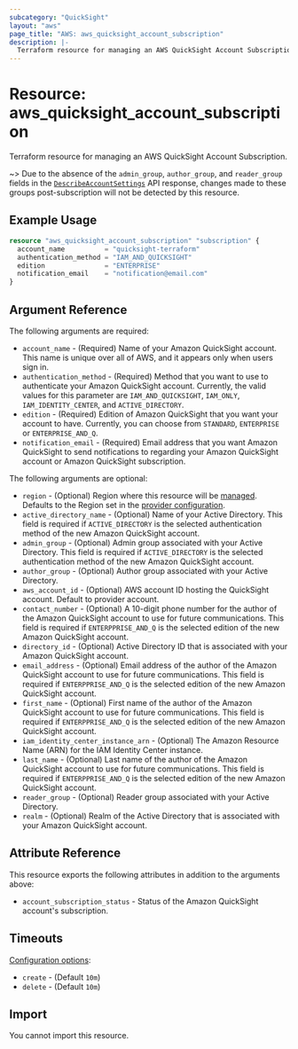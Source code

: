 ```yaml
---
subcategory: "QuickSight"
layout: "aws"
page_title: "AWS: aws_quicksight_account_subscription"
description: |-
  Terraform resource for managing an AWS QuickSight Account Subscription.
---
```


# Resource: aws_quicksight_account_subscription

Terraform resource for managing an AWS QuickSight Account Subscription.

~> Due to the absence of the `admin_group`, `author_group`, and `reader_group` fields in the [`DescribeAccountSettings`](https://docs.aws.amazon.com/quicksight/latest/APIReference/API_DescribeAccountSettings.html) API response, changes made to these groups post-subscription will not be detected by this resource.

## Example Usage

```terraform
resource "aws_quicksight_account_subscription" "subscription" {
  account_name          = "quicksight-terraform"
  authentication_method = "IAM_AND_QUICKSIGHT"
  edition               = "ENTERPRISE"
  notification_email    = "notification@email.com"
}
```

## Argument Reference

The following arguments are required:

* `account_name` - (Required) Name of your Amazon QuickSight account. This name is unique over all of AWS, and it appears only when users sign in.
* `authentication_method` - (Required) Method that you want to use to authenticate your Amazon QuickSight account. Currently, the valid values for this parameter are `IAM_AND_QUICKSIGHT`, `IAM_ONLY`, `IAM_IDENTITY_CENTER`, and `ACTIVE_DIRECTORY`.
* `edition` - (Required) Edition of Amazon QuickSight that you want your account to have. Currently, you can choose from `STANDARD`, `ENTERPRISE` or `ENTERPRISE_AND_Q`.
* `notification_email` - (Required) Email address that you want Amazon QuickSight to send notifications to regarding your Amazon QuickSight account or Amazon QuickSight subscription.

The following arguments are optional:

* `region` - (Optional) Region where this resource will be [managed](https://docs.aws.amazon.com/general/latest/gr/rande.html#regional-endpoints). Defaults to the Region set in the [provider configuration](https://registry.terraform.io/providers/hashicorp/aws/latest/docs#aws-configuration-reference).
* `active_directory_name` - (Optional) Name of your Active Directory. This field is required if `ACTIVE_DIRECTORY` is the selected authentication method of the new Amazon QuickSight account.
* `admin_group` - (Optional) Admin group associated with your Active Directory. This field is required if `ACTIVE_DIRECTORY` is the selected authentication method of the new Amazon QuickSight account.
* `author_group` - (Optional) Author group associated with your Active Directory.
* `aws_account_id` - (Optional) AWS account ID hosting the QuickSight account. Default to provider account.
* `contact_number` - (Optional) A 10-digit phone number for the author of the Amazon QuickSight account to use for future communications. This field is required if `ENTERPPRISE_AND_Q` is the selected edition of the new Amazon QuickSight account.
* `directory_id` - (Optional) Active Directory ID that is associated with your Amazon QuickSight account.
* `email_address` - (Optional) Email address of the author of the Amazon QuickSight account to use for future communications. This field is required if `ENTERPPRISE_AND_Q` is the selected edition of the new Amazon QuickSight account.
* `first_name` - (Optional) First name of the author of the Amazon QuickSight account to use for future communications. This field is required if `ENTERPPRISE_AND_Q` is the selected edition of the new Amazon QuickSight account.
* `iam_identity_center_instance_arn` - (Optional) The Amazon Resource Name (ARN) for the IAM Identity Center instance.
* `last_name` - (Optional) Last name of the author of the Amazon QuickSight account to use for future communications. This field is required if `ENTERPPRISE_AND_Q` is the selected edition of the new Amazon QuickSight account.
* `reader_group` - (Optional) Reader group associated with your Active Directory.
* `realm` - (Optional) Realm of the Active Directory that is associated with your Amazon QuickSight account.

## Attribute Reference

This resource exports the following attributes in addition to the arguments above:

* `account_subscription_status` - Status of the Amazon QuickSight account's subscription.

## Timeouts

[Configuration options](https://developer.hashicorp.com/terraform/language/resources/syntax#operation-timeouts):

* `create` - (Default `10m`)
* `delete` - (Default `10m`)

## Import

You cannot import this resource.
